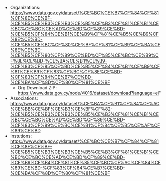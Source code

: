 
* Organizations: https://www.data.gov.cy/dataset/%CE%BC%CE%B7%CF%84%CF%81%CF%8E%CE%BF-%CE%B5%CE%B3%CE%B3%CE%B5%CE%B3%CF%81%CE%B1%CE%BC%CE%BC%CE%AD%CE%BD%CF%89%CE%BD-%CE%B5%CF%84%CE%B1%CE%B9%CF%81%CE%B5%CE%B9%CF%8E%CE%BD-%CE%B5%CE%BC%CF%80%CE%BF%CF%81%CE%B9%CE%BA%CF%8E%CE%BD-%CE%B5%CF%80%CF%89%CE%BD%CF%85%CE%BC%CE%B9%CF%8E%CE%BD-%CE%BA%CE%B1%CE%B9-%CF%83%CF%85%CE%BD%CE%B5%CF%84%CE%B1%CE%B9%CF%81%CE%B9%CF%83%CE%BC%CF%8E%CE%BD-%CF%83%CF%84%CE%B7%CE%BD-%CE%BA%CF%8D%CF%80%CF%81%CE%BF 
	* Org Download ZIP: https://www.data.gov.cy/node/4016/dataset/download?language=el"
* Associations: https://www.data.gov.cy/dataset/%CE%BA%CE%B1%CF%84%CE%AC%CE%BB%CE%BF%CE%B3%CE%BF%CF%82-%CE%B5%CE%B3%CE%B3%CE%B5%CE%B3%CF%81%CE%B1%CE%BC%CE%BC%CE%AD%CE%BD%CF%89%CE%BD-%CF%83%CF%89%CE%BC%CE%B1%CF%84%CE%B5%CE%AF%CF%89%CE%BD
* Instutions: https://www.data.gov.cy/dataset/%CE%BC%CE%B7%CF%84%CF%81%CF%8E%CE%BF-%CE%B5%CE%B3%CE%B3%CE%B5%CE%B3%CF%81%CE%B1%CE%BC%CE%BC%CE%AD%CE%BD%CF%89%CE%BD-%CE%B9%CE%B4%CF%81%CF%85%CE%BC%CE%AC%CF%84%CF%89%CE%BD-%CF%83%CF%84%CE%B7%CE%BD-%CE%BA%CF%8D%CF%80%CF%81%CE%BF
